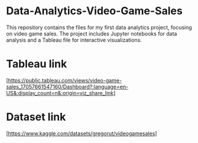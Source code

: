 # Data-Analytics-Video-Game-Sales
This repository contains the files for my first data analytics project, focusing on video game sales. The project includes Jupyter notebooks for data analysis and a Tableau file for interactive visualizations.

# Tableau link
[https://public.tableau.com/views/video-game-sales_17057661547160/Dashboard?:language=en-US&:display_count=n&:origin=viz_share_link]

# Dataset link
[https://www.kaggle.com/datasets/gregorut/videogamesales]
